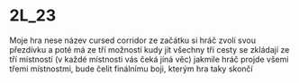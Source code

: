 # 2L_23

Moje hra nese název cursed corridor 
ze začátku si hráč zvolí svou přezdívku a poté má ze tří možností kudy jít
všechny tři cesty se zkládají ze tří místností (v každé místnosti vás čeká jíná věc)
jakmile hráč projde všemi třemi místnostmi, bude čelit finálnímu boji, kterým hra taky skončí

